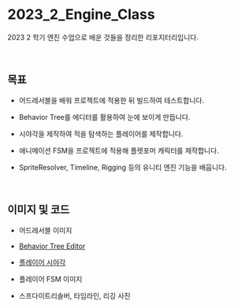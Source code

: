 # 2023_2_Engine_Class

2023 2 학기 엔진 수업으로 배운 것들을 정리한 리포지터리입니다.

<br>


## 목표
- 어드레서블을 배워 프로젝트에 적용한 뒤 빌드하여 테스트합니다.

- Behavior Tree를 에디터를 활용하여 눈에 보이게 만듭니다.

- 시야각을 제작하여 적을 탐색하는 플레이어를 제작합니다.

-  애니메이션 FSM을 프로젝트에 적용해 플렛포머 캐릭터를 제작합니다.

-  SpriteResolver, Timeline, Rigging 등의 유니티 엔진 기능을 배웁니다.

<br>


## 이미지 및 코드
- 어드레서블 이미지

- [Behavior Tree Editor](https://github.com/lIo0O0oIl/2023_2_Engine_Class/tree/main/BTVisual/Assets/BTVisual)

- [플레이어 시야각](https://github.com/lIo0O0oIl/2023_2_Engine_Class/blob/main/FOVStencil/Assets/01.%20Scripts/PlayerFOV.cs)

- 플레이어 FSM 이미지

- 스프다이트리솔버, 타임라인, 리깅 사진
